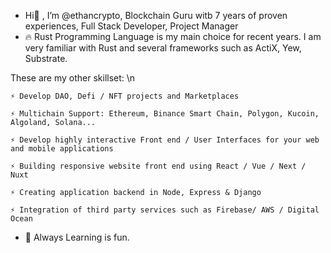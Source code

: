- Hi👋 , I’m @ethancrypto, Blockchain Guru witb 7 years of proven experiences, Full Stack Developer, Project Manager 
- 🔥 Rust Programming Language is my main choice for recent years.
  I am very familiar with Rust and several frameworks such as ActiX, Yew, Substrate.

These are my other skillset: \n
    
    ⚡ Develop DAO, Defi / NFT projects and Marketplaces

    ⚡ Multichain Support: Ethereum, Binance Smart Chain, Polygon, Kucoin, Algoland, Solana...

    ⚡ Develop highly interactive Front end / User Interfaces for your web and mobile applications

    ⚡ Building responsive website front end using React / Vue / Next / Nuxt

    ⚡ Creating application backend in Node, Express & Django

    ⚡ Integration of third party services such as Firebase/ AWS / Digital Ocean

- 💞️ Always Learning is fun.

